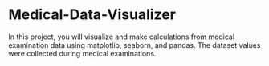 # Medical-Data-Visualizer

In this project, you will visualize and make calculations from medical examination data using matplotlib, seaborn, and pandas. The dataset values were collected during medical examinations.
